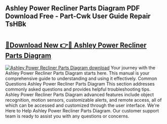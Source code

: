 ## Ashley Power Recliner Parts Diagram PDF Download Free - Part-Cwk User Guide Repair TsHBk

# <h2><a href="http://dfqb2h7.blite.top/?on=Ashley+Power+Recliner+Parts+Diagram">🔗Download New 👉🔴 Ashley Power Recliner Parts Diagram</a></h2>

[![Ashley Power Recliner Parts Diagram download](https://i.imgur.com/lujVjoI.png)](http://dfqb2h7.blite.top/?on=Ashley+Power+Recliner+Parts+Diagram)
Your journey with the Ashley Power Recliner Parts Diagram starts here. This manual is your comprehensive guide to understanding and using it effectively. Common Questions Ashley Power Recliner Parts Diagram This section addresses commonly asked questions and provides helpful troubleshooting tips. Ashley Power Recliner Parts Diagram advanced features include object recognition, motion sensors, customizable alerts, and remote access, all of which can be accessed and customized through the user interface. We're Here to Help Ashley Power Recliner Parts Diagram. Our customer support team is ready to assist you with any questions or concerns.
